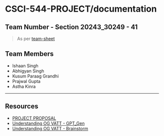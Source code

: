 # CSCI-544-PROJECT/documentation

## Team Number - Section 20243_30249 - 41
> As per [team-sheet](https://docs.google.com/spreadsheets/d/13cgBXINq3679VCju9wmLcE5_pySP2HxpczNNje6xqLI/edit?usp=sharing)

## Team Members
* Ishaan Singh
* Abhigyan Singh
* Kusum Paraag Grandhi
* Prajwal Gupta
* Astha Kinra

---

## Resources

* [PROJECT PROPOSAL](./PROJECT-PROPOSAL.pdf)
* [Understanding OG VATT - GPT_Gen](./VATT_understanding_the_OG.md)
* [Understanding OG VATT - Brainstorm](./VATT_understanding_the_OG_handwritten.pdf)
